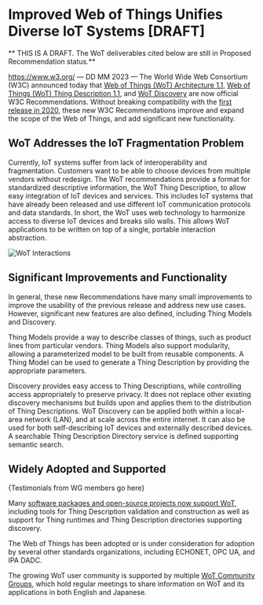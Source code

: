 # Improved Web of Things Unifies Diverse IoT Systems [DRAFT]
** THIS IS A DRAFT.  The WoT deliverables cited below are still in Proposed Recommendation status.**

https://www.w3.org/ — DD MM 2023 — The World Wide Web Consortium (W3C) announced today that 
[Web of Things (WoT) Architecture 1.1](https://www.w3.org/TR/wot-architecture11/),
[Web of Things (WoT) Thing Description 1.1](https://www.w3.org/TR/wot-thing-description11/), 
and 
[WoT Discovery](https://www.w3.org/TR/wot-discovery/)
are now official W3C Recommendations.
Without breaking compatibility with the [first release in 2020](https://www.w3.org/2020/04/pressrelease-wot-rec.html),
these new W3C Recommendations improve and expand the scope of the Web of Things,
and add significant new functionality.

<!-- Why is it important? -->
## WoT Addresses the IoT Fragmentation Problem
Currently, IoT systems suffer from lack of interoperability and fragmentation.
Customers want to be able to choose devices from multiple vendors without redesign.
The WoT recommendations provide a format for standardized descriptive information, 
the WoT Thing Description, to allow easy integration of IoT devices and services.
This includes IoT systems that have already been released and use different IoT 
communication protocols and data standards.
In short, the WoT uses web technology to harmonize access to diverse
IoT devices and breaks silo walls.
This allows WoT applications to be written on top of a single, portable interaction abstraction.

 <img src="https://www.w3.org/WoT/images/wot-mappings.png" class="img-responsive" alt="WoT Interactions" />

<!-- What is new? -->
## Significant Improvements and Functionality
In general, these new Recommendations have many small improvements to improve the usability of
the previous release and address new use cases.  However, significant new features are also defined,
including Thing Models and Discovery.

Thing Models provide a way to describe classes of things, such as product lines from particular vendors.
Thing Models also support modularity, allowing a parameterized model to be built from reusable components.
A Thing Model can be used to generate a Thing Description by providing the appropriate parameters.

Discovery provides easy access to Thing Descriptions, while controlling access appropriately to preserve privacy.
It does not replace other existing discovery mechanisms but builds upon and applies them to the 
distribution of Thing Descriptions.
WoT Discovery can be applied both within a local-area network (LAN), and at scale across the entire internet.
It can also be used for both self-describing IoT devices and externally described devices.
A searchable Thing Description Directory service is defined supporting semantic search.

<!-- What is the impact? -->
## Widely Adopted and Supported
{Testimonials from WG members go here}

Many [software packages and open-source projects now support WoT](https://www.w3.org/WoT/developers/), including
tools for Thing Description validation and construction as well as support for Thing runtimes and 
Thing Description directories supporting discovery.

The Web of Things has been adopted or is under consideration for adoption by
several other standards organizations, including ECHONET, OPC UA, and IPA DADC.

The growing WoT user community is supported by multiple [WoT Community Groups](https://www.w3.org/WoT/cg/), 
which hold regular meetings to share information on WoT and its applications in both English and Japanese.
